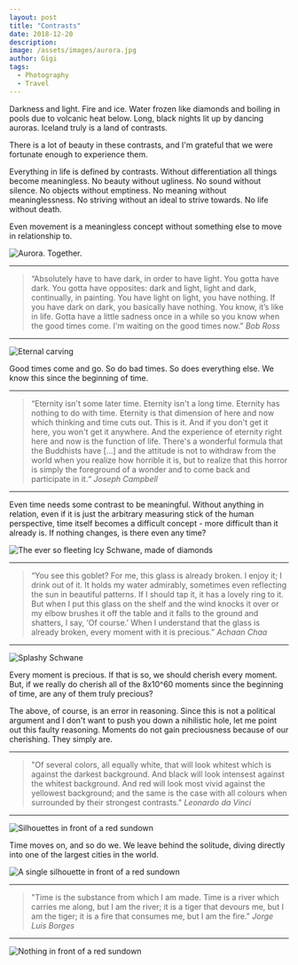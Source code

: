 ```yaml
---
layout: post
title: "Contrasts"
date: 2018-12-20
description:
image: /assets/images/aurora.jpg
author: Gigi
tags:
  - Photography
  - Travel
---
```


Darkness and light. Fire and ice. Water frozen like diamonds and boiling in pools due to volcanic heat below. Long, black nights lit up by dancing auroras. Iceland truly is a land of contrasts.

There is a lot of beauty in these contrasts, and I'm grateful that we were fortunate enough to experience them.

Everything in life is defined by contrasts. Without differentiation all things become meaningless. No beauty without ugliness. No sound without silence. No objects without emptiness. No meaning without meaninglessness. No striving without an ideal to strive towards. No life without death.

Even movement is a meaningless concept without something else to move in relationship to.

![Aurora. Together.](/assets/images/aurora-together.jpg)

----

<blockquote>
“Absolutely have to have dark, in order to have light. You gotta have dark. You gotta have opposites: dark and light, light and dark, continually, in painting. You have light on light, you have nothing. If you have dark on dark, you basically have nothing. You know, it’s like in life. Gotta have a little sadness once in a while so you know when the good times come. I'm waiting on the good times now.”
<cite>Bob Ross</cite>
</blockquote>

----

![Eternal carving](/assets/images/eternal-carving.jpg)

Good times come and go. So do bad times. So does everything else. We know this since the beginning of time.

----

<blockquote>
“Eternity isn't some later time. Eternity isn't a long time. Eternity has nothing to do with time. Eternity is that dimension of here and now which thinking and time cuts out. This is it. And if you don't get it here, you won't get it anywhere. And the experience of eternity right here and now is the function of life. There's a wonderful formula that the Buddhists have [...] and the attitude is not to withdraw from the world when you realize how horrible it is, but to realize that this horror is simply the foreground of a wonder and to come back and participate in it.“
<cite>Joseph Campbell</cite>
</blockquote>

----

Even time needs some contrast to be meaningful. Without anything in relation, even if it is just the arbitrary measuring stick of the human perspective, time itself becomes a difficult concept - more difficult than it already is. If nothing changes, is there even any time?

![The ever so fleeting Icy Schwane, made of diamonds](/assets/images/icy-schwane.jpg)

----

<blockquote>
“You see this goblet? For me, this glass is already broken. I enjoy it; I drink out of it. It holds my water admirably, sometimes even reflecting the sun in beautiful patterns. If I should tap it, it has a lovely ring to it. But when I put this glass on the shelf and the wind knocks it over or my elbow brushes it off the table and it falls to the ground and shatters, I say, ‘Of course.’ When I understand that the glass is already broken, every moment with it is precious.”
<cite>Achaan Chaa</cite>
</blockquote>

----

![Splashy Schwane](/assets/images/icy-splash.jpg)

Every moment is precious. If that is so, we should cherish every moment. But, if we really do cherish all of the 8x10^60 moments since the beginning of time, are any of them truly precious?

The above, of course, is an error in reasoning. Since this is not a political argument and I don't want to push you down a nihilistic hole, let me point out this faulty reasoning. Moments do not gain preciousness because of our cherishing. They simply are.

----

<blockquote>
"Of several colors, all equally white, that will look whitest which is against the darkest background. And black will look intensest against the whitest background. And red will look most vivid against the yellowest background; and the same is the case with all colours when surrounded by their strongest contrasts."
<cite>Leonardo da Vinci</cite>
</blockquote>

----

![Silhouettes in front of a red sundown](/assets/images/silhouettes-sundown.jpg)

Time moves on, and so do we. We leave behind the solitude, diving directly into one of the largest cities in the world.

![A single silhouette in front of a red sundown](/assets/images/silhouette-sundown.jpg)

----

<blockquote>
"Time is the substance from which I am made. Time is a river which carries me along, but I am the river; it is a tiger that devours me, but I am the tiger; it is a fire that consumes me, but I am the fire."
<cite>Jorge Luis Borges</cite>
</blockquote>

----

![Nothing in front of a red sundown](/assets/images/icelandic-sundown.jpg#full)
